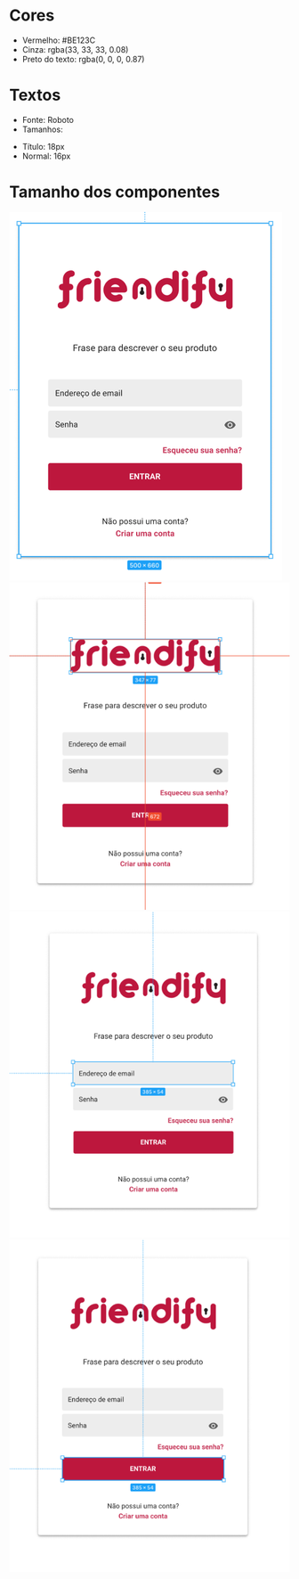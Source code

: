 # Cores
- Vermelho: #BE123C
- Cinza: rgba(33, 33, 33, 0.08)
- Preto do texto: rgba(0, 0, 0, 0.87)

# Textos
- Fonte: Roboto
- Tamanhos:
* Título: 18px
* Normal: 16px

# Tamanho dos componentes

![alt Tamanho 1](https://github.com/rudolfoborges/estudo-amandakaren/blob/main/tela-login/doc/image1.png)
![alt Tamanho 2](https://github.com/rudolfoborges/estudo-amandakaren/blob/main/tela-login/doc/image2.png)
![alt Tamanho 3](https://github.com/rudolfoborges/estudo-amandakaren/blob/main/tela-login/doc/image3.png)
![alt Tamanho 4](https://github.com/rudolfoborges/estudo-amandakaren/blob/main/tela-login/doc/image4.png)

